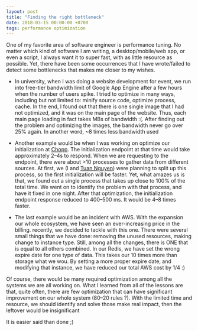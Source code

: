 ```yaml
---
layout: post
title: "Finding the right bottleneck"
date: 2018-03-15 00:00:00 +0700
tags: performance optimization
---
```


One of my favorite area of software engineer is performance tuning. No matter which kind of software I am writing, a desktop/mobile/web app, or even a script, I always want it to super fast, with as little resource as possible. Yet, there have been some occurrences that I have wrote/failed to detect some bottlenecks that makes me closer to my wishes.

* In university, when I was doing a website development for event, we run into free-tier bandwidth limit of Google App Engine after a few hours when the number of users spike. I tried to optimize in many ways, including but not limited to: minify source code, optimize process, cache. In the end, I found out that there is one single image that I had not optimized, and it was on the main page of the website. Thus, each main page loading in fact takes MBs of bandwidth :(. After finding out the problem and optimizing the images, the bandwidth never go over 25% again. In another word, ~8 times less bandwidth used

* Another example would be when I was working on optimize our initialization at [Chopp](https://chopp.vn/). The initialization endpoint at that time would take approximately 2–4s to respond. When we are requesting to the endpoint, there were about >10 processes to gather data from different sources. At first, we (I and [Tuan Nguyen](https://medium.com/@tuan.ng)) were planning to split up this process, so the first initialization will be faster. Yet, what amazes us is that, we found out a single process that takes up close to 100% of the total time. We went on to identify the problem with that process, and have it fixed in one night. After that optimization, the initialization endpoint response reduced to 400–500 ms. It would be 4–8 times faster.

* The last example would be an incident with AWS. With the expansion our whole ecosystem, we have seen an ever-increasing price in the billing. recently, we decided to tackle with this one. There were several small things that we have done: removing the unused resources, making change to instance type. Still, among all the changes, there is ONE that is equal to all others combined. In our Redis, we have set the wrong expire date for one type of data. This takes our 10 times more than storage what we wou. By setting a more proper expire date, and modifying that instance, we have reduced our total AWS cost by 1/4 :)

Of course, there would be many required optimization among all the systems we are all working on. What I learned from all of the lessons are that, quite often, there are few optimization that can have significant improvement on our whole system (80–20 rules ?). With the limited time and resource, we should identify and solve those make real impact, then the leftover would be insignificant

It is easier said than done ;)
